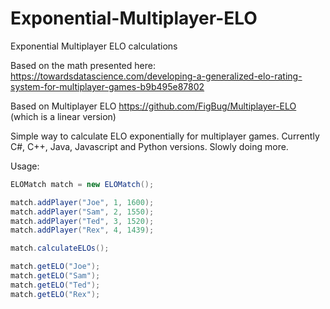 # Exponential-Multiplayer-ELO
Exponential Multiplayer ELO calculations

Based on the math presented here: https://towardsdatascience.com/developing-a-generalized-elo-rating-system-for-multiplayer-games-b9b495e87802 

Based on Multiplayer ELO https://github.com/FigBug/Multiplayer-ELO (which is a linear version)

Simple way to calculate ELO exponentially for multiplayer games. Currently C#, C++, Java, Javascript and Python versions. Slowly doing more.

Usage:

```c#
ELOMatch match = new ELOMatch();

match.addPlayer("Joe", 1, 1600);
match.addPlayer("Sam", 2, 1550);
match.addPlayer("Ted", 3, 1520);
match.addPlayer("Rex", 4, 1439);

match.calculateELOs();

match.getELO("Joe");
match.getELO("Sam");
match.getELO("Ted");
match.getELO("Rex");
```
